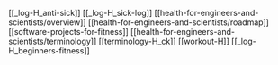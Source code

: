 [[_log-H_anti-sick]]
[[_log-H_sick-log]]
[[health-for-engineers-and-scientists/overview]]
[[health-for-engineers-and-scientists/roadmap]]
[[software-projects-for-fitness]]
[[health-for-engineers-and-scientists/terminology]]
[[terminology-H_ck]]
[[workout-H]]
[[_log-H_beginners-fitness]]